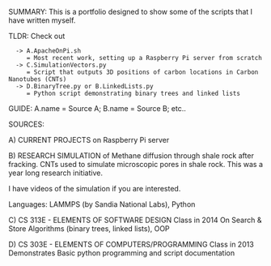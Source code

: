 SUMMARY: This is a portfolio designed to show some of the scripts that I have written myself.


TLDR: Check out

      -> A.ApacheOnPi.sh
         = Most recent work, setting up a Raspberry Pi server from scratch
      -> C.SimulationVectors.py
      	 = Script that outputs 3D positions of carbon locations in Carbon Nanotubes (CNTs)
      -> D.BinaryTree.py or B.LinkedLists.py
      	 = Python script demonstrating binary trees and linked lists


GUIDE: A.name = Source A; B.name = Source B; etc..

SOURCES:

A) CURRENT PROJECTS on Raspberry Pi server

B) RESEARCH SIMULATION of Methane diffusion through shale rock after fracking. CNTs used to simulate microscopic pores in shale rock. This was a year long research initiative.

   I have videos of the simulation if you are interested. 

   Languages: LAMMPS (by Sandia National Labs), Python


C) CS 313E - ELEMENTS OF SOFTWARE DESIGN
   Class in 2014
   On Search & Store Algorithms (binary trees, linked lists), OOP

D) CS 303E - ELEMENTS OF COMPUTERS/PROGRAMMING
   Class in 2013
   Demonstrates Basic python programming and script documentation
